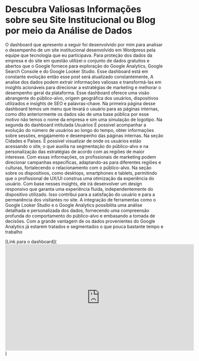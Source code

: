 # Descubra Valiosas Informações sobre seu Site Institucional ou Blog por meio da Análise de Dados

O dashboard que apresento a seguir foi desenvolvido por mim para analisar o desempenho de um site institucional desenvolvido em Wordpress pela equipe que tecnologia que eu participava.
 Para proteção dos dados da empresa e do site em questão utilizei o conjunto de dados gratuitos e abertos que o Google fornece para exploração do Google Analytics, Google Search Console e do Google Looker Studio.
Esse dashboard está em constante evolução então esse post será atualizado constantemente,
A analise dos dados podem extrair informações valiosas e transformá-las em insights acionáveis para direcionar a estratégias de marketing e melhorar o desempenho geral da plataforma. Esse dashboard oferece uma visão abrangente do público-alvo, origem geográfica dos usuários, dispositivos utilizados e insights de SEO e palavras-chave.
Na primeira página desse dashboard temos um menu que levará o usuário para as páginas internas, como dito anteriormente os dados são de uma base pública por esse motivo não temos o nome da empresa e sim uma simulação de logotipo.
Na segunda do dashboard intitulada Usuários É possível acompanhar a evolução do número de usuários ao longo do tempo, obter informações sobre sessões, engajamento e desempenho das páginas internas.
Na seção Cidades e Países. É possível visualizar de onde os usuários estão acessando o site, o que auxilia na segmentação do público-alvo e na personalização das estratégias de acordo com as regiões de maior interesse. Com essas informações, os profissionais de marketing podem direcionar campanhas específicas, adaptando-as para diferentes regiões e culturas, fortalecendo o relacionamento com o público-alvo.
Na seção sobre os dispositivos, como desktops, smartphones e tablets, permitindo que o profissional de UX/UI construa uma otimização da experiência do usuário. Com base nesses insights, ele irá desenvolver um design responsivo que garanta uma experiência fluida, independentemente do dispositivo utilizado. Isso contribui para a satisfação do usuário e para a permanência dos visitantes no site.
A integração de ferramentas como o Google Looker Studio e o Google Analytics possibilita uma análise detalhada e personalizada dos dados, fornecendo uma compreensão profunda do comportamento do público-alvo e embasando a tomada de decisões.
Com a grande vantagem de os dados provenientes do Google Analytics já estarem tratados e segmentados o que pouca bastante tempo e trabalho

[Link para o dashboard](<iframe width="600" height="338" src="https://lookerstudio.google.com/embed/reporting/4f95e8c8-faa3-49ff-8749-cb5e39734be9/page/p_yd5t0fdt7c" frameborder="0" style="border:0" allowfullscreen sandbox="allow-storage-access-by-user-activation allow-scripts allow-same-origin allow-popups allow-popups-to-escape-sandbox"></iframe>)